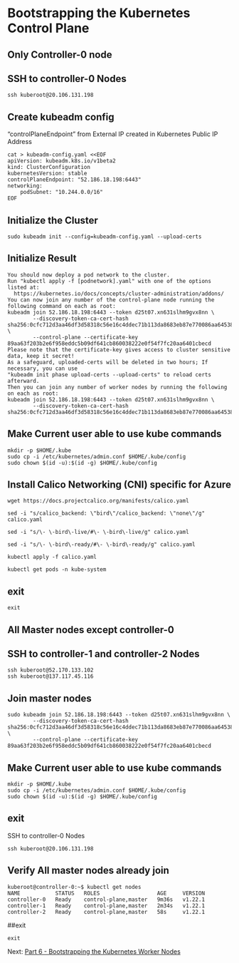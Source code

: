# Bootstrapping the Kubernetes Control Plane

## Only Controller-0 node
## SSH to controller-0 Nodes
```
ssh kuberoot@20.106.131.198
```


## Create kubeadm config
“controlPlaneEndpoint” from External IP created in Kubernetes Public IP Address
```
cat > kubeadm-config.yaml <<EOF
apiVersion: kubeadm.k8s.io/v1beta2
kind: ClusterConfiguration
kubernetesVersion: stable
controlPlaneEndpoint: "52.186.18.198:6443"
networking:
    podSubnet: "10.244.0.0/16"
EOF
```
                                
## Initialize the Cluster
```
sudo kubeadm init --config=kubeadm-config.yaml --upload-certs
```

## Initialize Result
```
You should now deploy a pod network to the cluster.
Run "kubectl apply -f [podnetwork].yaml" with one of the options listed at:
  https://kubernetes.io/docs/concepts/cluster-administration/addons/
You can now join any number of the control-plane node running the following command on each as root:
kubeadm join 52.186.18.198:6443 --token d25t07.xn631slhm9gvx8nn \
        --discovery-token-ca-cert-hash sha256:0cfc712d3aa46df3d58318c56e16c4ddec71b113da8683eb87e770086aa64538 \
        --control-plane --certificate-key 89aa63f203b2e6f958eddc5b09df641cb860038222e0f54f7fc20aa6401cbecd
Please note that the certificate-key gives access to cluster sensitive data, keep it secret!
As a safeguard, uploaded-certs will be deleted in two hours; If necessary, you can use
"kubeadm init phase upload-certs --upload-certs" to reload certs afterward.
Then you can join any number of worker nodes by running the following on each as root:
kubeadm join 52.186.18.198:6443 --token d25t07.xn631slhm9gvx8nn \
        --discovery-token-ca-cert-hash sha256:0cfc712d3aa46df3d58318c56e16c4ddec71b113da8683eb87e770086aa64538
```

                                
## Make Current user able to use kube commands
```
mkdir -p $HOME/.kube
sudo cp -i /etc/kubernetes/admin.conf $HOME/.kube/config
sudo chown $(id -u):$(id -g) $HOME/.kube/config
```
                                
## Install Calico Networking (CNI) specific for Azure
                                
```
wget https://docs.projectcalico.org/manifests/calico.yaml

sed -i "s/calico_backend: \"bird\"/calico_backend: \"none\"/g" calico.yaml

sed -i "s/\- \-bird\-live/#\- \-bird\-live/g" calico.yaml

sed -i "s/\- \-bird\-ready/#\- \-bird\-ready/g" calico.yaml

kubectl apply -f calico.yaml

kubectl get pods -n kube-system
```

## exit
```                                
exit
```
                                
## All Master nodes except controller-0
## SSH to controller-1 and controller-2 Nodes
```
ssh kuberoot@52.170.133.102  
ssh kuberoot@137.117.45.116
```
                                
## Join master nodes
```                                
sudo kubeadm join 52.186.18.198:6443 --token d25t07.xn631slhm9gvx8nn \
        --discovery-token-ca-cert-hash sha256:0cfc712d3aa46df3d58318c56e16c4ddec71b113da8683eb87e770086aa64538 \
        --control-plane --certificate-key 89aa63f203b2e6f958eddc5b09df641cb860038222e0f54f7fc20aa6401cbecd
```

## Make Current user able to use kube commands
```                                
mkdir -p $HOME/.kube
sudo cp -i /etc/kubernetes/admin.conf $HOME/.kube/config
sudo chown $(id -u):$(id -g) $HOME/.kube/config
```

## exit                                
SSH to controller-0 Nodes
```
ssh kuberoot@20.106.131.198
```

## Verify All master nodes already join
```
kuberoot@controller-0:~$ kubectl get nodes
NAME           STATUS   ROLES                  AGE     VERSION
controller-0   Ready    control-plane,master   9m36s   v1.22.1
controller-1   Ready    control-plane,master   2m34s   v1.22.1
controller-2   Ready    control-plane,master   58s     v1.22.1
```

##exit
```
exit
```
                                

Next: [Part 6 - Bootstrapping the Kubernetes Worker Nodes](07-part-06.md)
